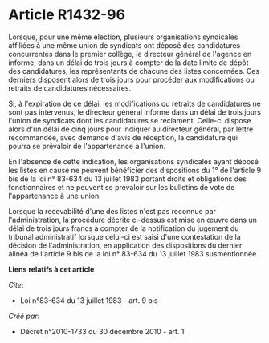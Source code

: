 # Article R1432-96

Lorsque, pour une même élection, plusieurs organisations syndicales affiliées à une même union de syndicats ont déposé des
candidatures concurrentes dans le premier collège, le directeur général de l'agence en informe, dans un délai de trois jours
à compter de la date limite de dépôt des candidatures, les représentants de chacune des listes concernées. Ces derniers
disposent alors de trois jours pour procéder aux modifications ou retraits de candidatures nécessaires. 

Si, à l'expiration de ce délai, les modifications ou retraits de candidatures ne sont pas intervenus, le directeur général
informe dans un délai de trois jours l'union de syndicats dont les candidatures se réclament. Celle-ci dispose alors d'un
délai de cinq jours pour indiquer au directeur général, par lettre recommandée, avec demande d'avis de réception, la
candidature qui pourra se prévaloir de l'appartenance à l'union. 

En l'absence de cette indication, les organisations syndicales ayant déposé les listes en cause ne peuvent bénéficier des
dispositions du 1° de l'article 9 bis de la loi n° 83-634 du 13 juillet 1983 portant droits et obligations des fonctionnaires
et ne peuvent se prévaloir sur les bulletins de vote de l'appartenance à une union. 

Lorsque la recevabilité d'une des listes n'est pas reconnue par l'administration, la procédure décrite ci-dessus est mise en
œuvre dans un délai de trois jours francs à compter de la notification du jugement du tribunal administratif lorsque celui-ci
est saisi d'une contestation de la décision de l'administration, en application des dispositions du dernier alinéa de
l'article 9 bis de la loi n° 83-634 du 13 juillet 1983 susmentionnée.

**Liens relatifs à cet article**

_Cite_:

  - Loi n°83-634 du 13 juillet 1983 - art. 9 bis

_Créé par_:

  - Décret n°2010-1733 du 30 décembre 2010 - art. 1
